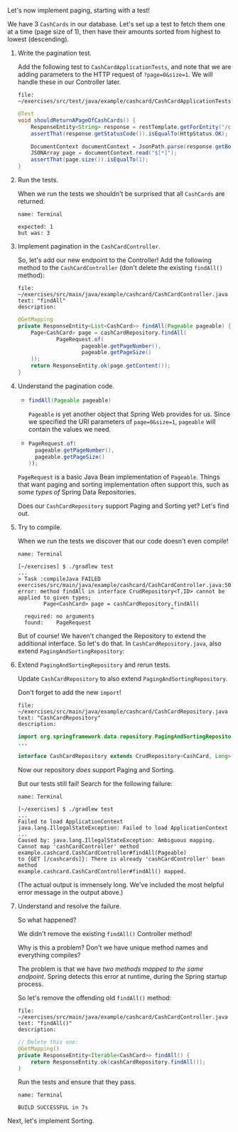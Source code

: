 Let's now implement paging, starting with a test!

We have 3 `CashCards` in our database. Let's set up a test to fetch them one at a time (page size of 1), then have their amounts sorted from highest to lowest (descending).

1. Write the pagination test.

   Add the following test to `CashCardApplicationTests`, and note that we are adding parameters to the HTTP request of `?page=0&size=1`. We will handle these in our Controller later.

   ```editor:open-file
   file: ~/exercises/src/test/java/example/cashcard/CashCardApplicationTests.java
   ```

   ```java
   @Test
   void shouldReturnAPageOfCashCards() {
       ResponseEntity<String> response = restTemplate.getForEntity("/cashcards?page=0&size=1", String.class);
       assertThat(response.getStatusCode()).isEqualTo(HttpStatus.OK);

       DocumentContext documentContext = JsonPath.parse(response.getBody());
       JSONArray page = documentContext.read("$[*]");
       assertThat(page.size()).isEqualTo(1);
   }
   ```

1. Run the tests.

   When we run the tests we shouldn't be surprised that all `CashCards` are returned.

   ```dashboard:open-dashboard
   name: Terminal
   ```

   ```shell
   expected: 1
   but was: 3
   ```

1. Implement pagination in the `CashCardController`.

   So, let's add our new endpoint to the Controller! Add the following method to the `CashCardController` (don't delete the existing `findAll()` method):

   ```editor:select-matching-text
   file: ~/exercises/src/main/java/example/cashcard/CashCardController.java
   text: "findAll"
   description:
   ```

   ```java
   @GetMapping
   private ResponseEntity<List<CashCard>> findAll(Pageable pageable) {
       Page<CashCard> page = cashCardRepository.findAll(
               PageRequest.of(
                       pageable.getPageNumber(),
                       pageable.getPageSize()
       ));
       return ResponseEntity.ok(page.getContent());
   }
   ```

1. Understand the pagination code.

   - ```java
     findAll(Pageable pageable)
     ```

     `Pageable` is yet another object that Spring Web provides for us. Since we specified the URI parameters of `page=0&size=1`, `pageable` will contain the values we need.

   - ```java
     PageRequest.of(
       pageable.getPageNumber(),
       pageable.getPageSize()
     ));
     ```

   `PageRequest` is a basic Java Bean implementation of `Pageable`. Things that want paging and sorting implementation often support this, such as _some types of_ Spring Data Repositories.

   Does our `CashCardRepository` support Paging and Sorting yet? Let's find out.

1. Try to compile.

   When we run the tests we discover that our code doesn't even compile!

   ```dashboard:open-dashboard
   name: Terminal
   ```

   ```shell
   [~/exercises] $ ./gradlew test
   ...
   > Task :compileJava FAILED
   exercises/src/main/java/example/cashcard/CashCardController.java:50: error: method findAll in interface CrudRepository<T,ID> cannot be applied to given types;
           Page<CashCard> page = cashCardRepository.findAll(
                                                   ^
     required: no arguments
     found:    PageRequest
   ```

   But of course! We haven't changed the Repository to extend the additional interface. So let's do that. In
   `CashCardRepository.java`, also extend `PagingAndSortingRepository`:

1. Extend `PagingAndSortingRepository` and rerun tests.

   Update `CashCardRepository` to also extend `PagingAndSortingRepository`.

   Don't forget to add the new `import`!

   ```editor:select-matching-text
   file: ~/exercises/src/main/java/example/cashcard/CashCardRepository.java
   text: "CashCardRepository"
   description:
   ```

   ```java
   import org.springframework.data.repository.PagingAndSortingRepository;
   ...

   interface CashCardRepository extends CrudRepository<CashCard, Long>, PagingAndSortingRepository<CashCard, Long> { ... }
   ```

   Now our repository _does_ support Paging and Sorting.

   But our tests still fail! Search for the following failure:

   ```dashboard:open-dashboard
   name: Terminal
   ```

   ```shell
   [~/exercises] $ ./gradlew test
   ...
   Failed to load ApplicationContext
   java.lang.IllegalStateException: Failed to load ApplicationContext
   ...
   Caused by: java.lang.IllegalStateException: Ambiguous mapping. Cannot map 'cashCardController' method
   example.cashcard.CashCardController#findAll(Pageable)
   to {GET [/cashcards]}: There is already 'cashCardController' bean method
   example.cashcard.CashCardController#findAll() mapped.
   ```

   (The actual output is immensely long. We've included the most helpful error message in the output above.)

1. Understand and resolve the failure.

   So what happened?

   We didn't remove the existing `findAll()` Controller method!

   Why is this a problem? Don't we have unique method names and everything compiles?

   The problem is that we have _two methods mapped to the same endpoint_. Spring detects this error at runtime, during the Spring startup process.

   So let's remove the offending old `findAll()` method:

   ```editor:select-matching-text
   file: ~/exercises/src/main/java/example/cashcard/CashCardController.java
   text: "findAll()"
   description:
   ```

   ```java
   // Delete this one:
   @GetMapping()
   private ResponseEntity<Iterable<CashCard>> findAll() {
       return ResponseEntity.ok(cashCardRepository.findAll());
   }
   ```

   Run the tests and ensure that they pass.

   ```dashboard:open-dashboard
   name: Terminal
   ```

   ```shell
   BUILD SUCCESSFUL in 7s
   ```

Next, let's implement Sorting.
